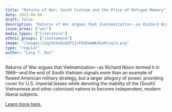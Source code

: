 ```yaml
---
title: "Returns of War: South Vietnam and the Price of Refugee Memory"
date: 2023-04-04
draft: false
description: "Returns of War argues that Vietnamization--as Richard Nixon termed it in 1969--and the end of South Vietnam signals more than an example of flawed American military strategy, but a larger allegory of power, providing cover for U.S. imperial losses while denoting the inability of the (South) Vietnamese and other colonized nations to become independent, modern liberal subjects."
issue_areas: ["war"]
media_types: ["literature"]
ethnic_groups: ["vietnamese"]
image: "/images/1Zqjkh4uQs8GP1jufOU84wWK4keMcxql4.png"
type: "regular"
author: "Long T. Bui"
---
```


Returns of War argues that Vietnamization--as Richard Nixon termed it in 1969--and the end of South Vietnam signals more than an example of flawed American military strategy, but a larger allegory of power, providing cover for U.S. imperial losses while denoting the inability of the (South) Vietnamese and other colonized nations to become independent, modern liberal subjects.

[Learn more here.](https://drive.google.com/file/d/15tPbc3_LxID-iCOO4c0NyqUcAUEIzMSc/view?usp=sharing)
